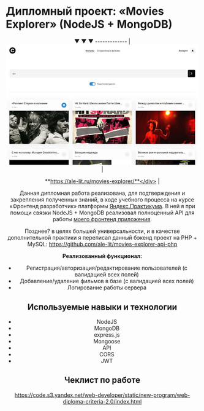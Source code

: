 # Дипломный проект: «Movies Explorer» (NodeJS + MongoDB)

<div align="center">

▼ ▼ ▼
------------- |
<a href="https://ale-lit.ru/movies-explorer/"><img src="https://github.com/ale-lit/ale-lit/blob/main/screens/movies-explorer.jpg" alt="Movies Explorer"></a>
| <div align="center">**https://ale-lit.ru/movies-explorer/**</div> |

</div>

Данная дипломная работа реализована, для подтверждения и закрепления полученных знаний, в ходе учебного процесса на курсе «Фронтенд разработчик» платформы [Яндекс.Практикума](https://practicum.yandex.ru/ "Сервис онлайн-образования от Яндекса"). В ней я при помощи связки NodeJS + MongoDB реализовал полноценный API для работы [моего фронтенд приложения](https://github.com/ale-lit/movies-explorer-frontend). 

Позднее? в целях большей универсальности, и в качестве дополнительной практики я переписал данный бэкенд проект на PHP + MySQL: https://github.com/ale-lit/movies-explorer-api-php

**Реализованный функционал:**
- Регистрация/авторизация/редактирование пользователей (с валидацией всех полей)
- Добавление/удаление фильмов в базе (с валидацией всех полей)
- Логирование работы сервера

## Используемые навыки и технологии
* NodeJS
* MongoDB
* express.js
* Mongoose
* API
* CORS
* JWT

## Чеклист по работе
https://code.s3.yandex.net/web-developer/static/new-program/web-diploma-criteria-2.0/index.html
